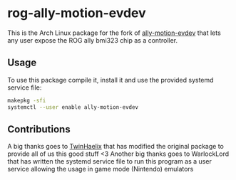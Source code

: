 # rog-ally-motion-evdev
This is the Arch Linux package for the fork of [ally-motion-evdev](https://github.com/NeroReflex/ally-motion-evdev) that lets any user expose the ROG ally bmi323 chip as a controller.

## Usage
To use this package compile it, install it and use the provided systemd service file:

```sh
makepkg -sfi
systemctl --user enable ally-motion-evdev
```

## Contributions
A big thanks goes to [TwinHaelix](https://github.com/KWottrich) that has modified the original package to provide all of us this good stuff <3
Another big thanks goes to WarlockLord that has written the systemd service file to run this program as a user service allowing the usage in game mode (Nintendo) emulators